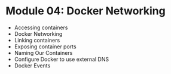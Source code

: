 # Module 04: Docker Networking
* Accessing containers
* Docker Networking
* Linking containers
* Exposing container ports
* Naming Our Containers
* Configure Docker to use external DNS
* Docker Events
